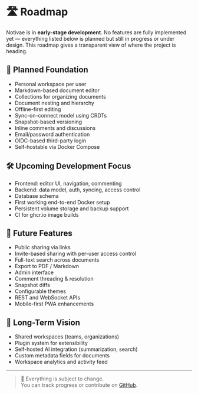 # 🛣️ Roadmap

Notivae is in **early-stage development**. No features are fully implemented yet — everything listed below is planned but still in progress or under design. This roadmap gives a transparent view of where the project is heading.

## 🧱 Planned Foundation

- Personal workspace per user
- Markdown-based document editor
- Collections for organizing documents
- Document nesting and hierarchy
- Offline-first editing
- Sync-on-connect model using CRDTs
- Snapshot-based versioning
- Inline comments and discussions
- Email/password authentication
- OIDC-based third-party login
- Self-hostable via Docker Compose

## 🛠️ Upcoming Development Focus

- Frontend: editor UI, navigation, commenting
- Backend: data model, auth, syncing, access control
- Database schema
- First working end-to-end Docker setup
- Persistent volume storage and backup support
- CI for ghcr.io image builds

## 🧪 Future Features

- Public sharing via links
- Invite-based sharing with per-user access control
- Full-text search across documents
- Export to PDF / Markdown
- Admin interface
- Comment threading & resolution
- Snapshot diffs
- Configurable themes
- REST and WebSocket APIs
- Mobile-first PWA enhancements

## 🧭 Long-Term Vision

- Shared workspaces (teams, organizations)
- Plugin system for extensibility
- Self-hosted AI integration (summarization, search)
- Custom metadata fields for documents
- Workspace analytics and activity feed

---

> 🚧 Everything is subject to change.  
> You can track progress or contribute on [GitHub](https://github.com/notivae/notivae).
